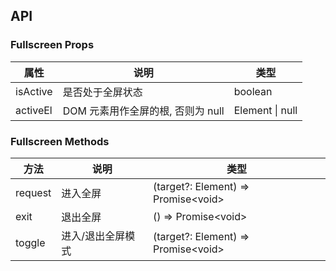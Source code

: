 ## API

### Fullscreen Props

| 属性       | 说明                     | 类型              |
|----------|------------------------|-----------------|
| isActive | 是否处于全屏状态               | boolean         |
| activeEl | DOM 元素用作全屏的根, 否则为 null | Element \| null |

### Fullscreen Methods

| 方法      | 说明        | 类型                                    |
|---------|-----------|---------------------------------------|
| request | 进入全屏      | (target?: Element) => Promise\<void\> |
| exit    | 退出全屏      | () => Promise\<void\>                 |
| toggle  | 进入/退出全屏模式 | (target?: Element) => Promise\<void\> |
